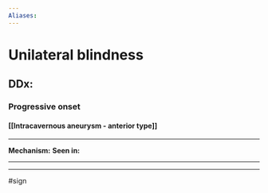 ```yaml
---
Aliases:
---
```

# Unilateral blindness
## DDx:
### Progressive onset
#### [[Intracavernous aneurysm - anterior type]]

---
**Mechanism:**
**Seen in:** 

---


---
#sign 